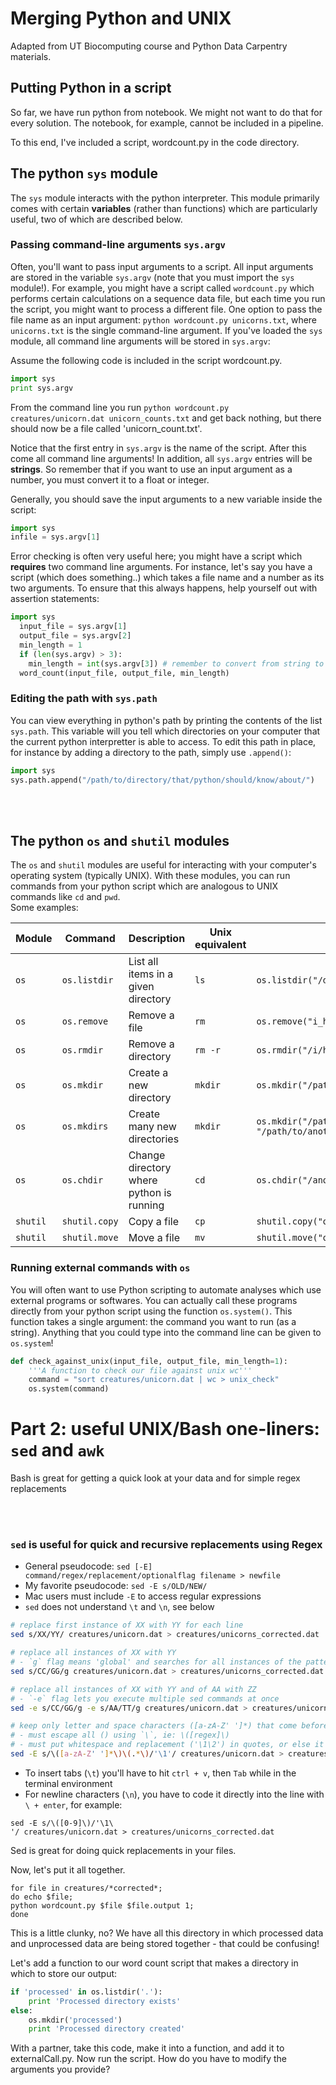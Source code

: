 # Merging Python and UNIX

Adapted from UT Biocomputing course and Python Data Carpentry materials.

## Putting Python in a script

So far, we have run python from notebook. We might not want to do that for every solution. The notebook, for example, cannot be included in a pipeline.

To this end, I've included a script, wordcount.py in the code directory. 


## The python `sys` module

The `sys` module interacts with the python interpreter. This module primarily comes with certain **variables** (rather than functions) which are particularly useful, two of which are described below.

### Passing command-line arguments `sys.argv`
Often, you'll want to pass input arguments to a script. All input arguments are stored in the variable `sys.argv` (note that you must import the `sys` module!). For example, you might have a script called `wordcount.py` which performs certain calculations on a sequence data file, but each time you run the script, you might want to process a different file. One option to pass the file name as an input argument: `python wordcount.py unicorns.txt`, where `unicorns.txt` is the single command-line argument. If you've loaded the `sys` module, all command line arguments will be stored in `sys.argv`:

Assume the following code is included in the script wordcount.py. 
```python
import sys
print sys.argv
```
From the command line you run `python wordcount.py creatures/unicorn.dat unicorn_counts.txt` and get back nothing, but there should now be a file called 'unicorn_count.txt'.


Notice that the first entry in `sys.argv` is the name of the script. After this come all command line arguments! In addition, all `sys.argv` entries will be **strings**. So remember that if you want to use an input argument as a number, you must convert it to a float or integer.

Generally, you should save the input arguments to a new variable inside the script:
```python
import sys
infile = sys.argv[1]
```

Error checking is often very useful here; you might have a script which **requires** two command line arguments. For instance, let's say you have a script (which does something..) which takes a file name and a number as its two arguments. To ensure that this always happens, help yourself out with assertion statements:

```python
import sys
  input_file = sys.argv[1]
  output_file = sys.argv[2]
  min_length = 1
  if (len(sys.argv) > 3):
    min_length = int(sys.argv[3]) # remember to convert from string to int, as needed!
  word_count(input_file, output_file, min_length) 
```


### Editing the path with `sys.path`

You can view everything in python's path by printing the contents of the list `sys.path`. This variable will you tell which directories on your computer that the current python interpretter is able to access. To edit this path in place, for instance by adding a directory to the path, simply use `.append()`:
```python
import sys
sys.path.append("/path/to/directory/that/python/should/know/about/")
```

<br><br>
## The python `os` and `shutil` modules

The `os` and `shutil` modules are useful for interacting with your computer's operating system (typically UNIX). With these modules, you can run commands from your python script which are analogous to UNIX commands like `cd` and `pwd`. 
<br>Some examples:

Module | Command  |  Description | Unix equivalent | Example
-------|----------|--------------|-----------------|--------
`os` | `os.listdir`| List all items in a given directory | `ls` | `os.listdir("/directory/of/interest/")`
`os` | `os.remove` | Remove a file | `rm` | `os.remove("i_hate_this_file.txt")`
`os` | `os.rmdir` | Remove a directory | `rm -r`| `os.rmdir("/i/hate/this/directory/")`
`os` | `os.mkdir`  | Create a new directory | `mkdir` |`os.mkdir("/path/to/brand/new/directory/")`
`os` | `os.mkdirs`  | Create many new directories | `mkdir`|`os.mkdir("/path/to/a/brand/new/directory/", "/path/to/another/brand/new/directory/")`
`os` | `os.chdir`  | Change directory where python is running | `cd` | `os.chdir("/another/directory/where/i/want/to/be/")`
`shutil` | `shutil.copy` | Copy a file | `cp` | `shutil.copy("old_file.txt", "new_file.txt")`
`shutil` | `shutil.move` | Move a file | `mv` | `shutil.move("old_file.txt", "new_file.txt")`


### Running external commands with `os`

You will often want to use Python scripting to automate analyses which use external programs or softwares. You can actually call these programs directly from your python script using the function `os.system()`. This function takes a single argument: the command you want to run (as a string). Anything that you could type into the command line can be given to `os.system`!

```python
def check_against_unix(input_file, output_file, min_length=1):
	'''A function to check our file against unix wc'''
	command = "sort creatures/unicorn.dat | wc > unix_check"
	os.system(command)	
```

# Part 2: useful UNIX/Bash one-liners: `sed`  and `awk`

Bash is great for getting a quick look at your data and for simple regex replacements

<br><br>
### `sed` is useful for quick and recursive replacements using Regex

* General pseudocode: `sed [-E] command/regex/replacement/optionalflag filename > newfile`
* My favorite pseudocode: `sed -E s/OLD/NEW/`
* Mac users must include `-E` to access regular expressions
* `sed` does not understand `\t` and `\n`, see below

```bash
# replace first instance of XX with YY for each line
sed s/XX/YY/ creatures/unicorn.dat > creatures/unicorns_corrected.dat
```

```bash
# replace all instances of XX with YY 
# - `g` flag means 'global' and searches for all instances of the pattern
sed s/CC/GG/g creatures/unicorn.dat > creatures/unicorns_corrected.dat
```

```bash
# replace all instances of XX with YY and of AA with ZZ
# - `-e` flag lets you execute multiple sed commands at once
sed -e s/CC/GG/g -e s/AA/TT/g creatures/unicorn.dat > creatures/unicorns_corrected.dat
```

```bash
# keep only letter and space characters ([a-zA-Z' ']*) that come before a different type of character in each line
# - must escape all () using `\`, ie: \([regex]\)
# - must put whitespace and replacement ('\1\2') in quotes, or else it is interpreted as a separate command
sed -E s/\([a-zA-Z' ']*\)\(.*\)/'\1'/ creatures/unicorn.dat > creatures/unicorns_corrected.dat
```

* To insert tabs (`\t`) you'll have to hit `ctrl + v`, then `Tab` while in the terminal environment
* For newline characters (`\n`), you have to code it directly into the line with `\ + enter`, for example:

```
sed -E s/\([0-9]\)/'\1\
'/ creatures/unicorn.dat > creatures/unicorns_corrected.dat
```

Sed is great for doing quick replacements in your files.

Now, let's put it all together. 

```UNIX
for file in creatures/*corrected*; 
do echo $file; 
python wordcount.py $file $file.output 1; 
done
```

This is a little clunky, no? We have all this directory in which processed data and unprocessed data are being stored together - that could be confusing!

Let's add a function to our word count script that makes a directory in which to store our output:

```python
if 'processed' in os.listdir('.'):
    print 'Processed directory exists'
else:
    os.mkdir('processed')
    print 'Processed directory created'   
```

With a partner, take this code, make it into a function, and add it to externalCall.py. Now run the script. How do you have to modify the arguments you provide?

